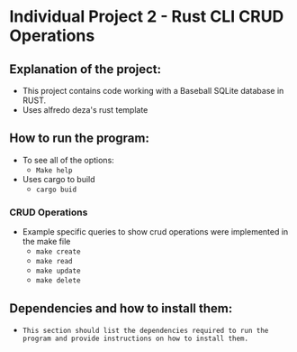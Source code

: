 # Individual Project 2 - Rust CLI CRUD Operations


## Explanation of the project:
 - This project contains code working with a Baseball SQLite database in RUST.
 - Uses alfredo deza's rust template

## How to run the program:
- To see all of the options:
    - ```Make help```
- Uses cargo to build
    - ```cargo buid```
### CRUD Operations
- Example specific queries to show crud operations were implemented in the make file
    - ```make create```
    - ```make read```
    - ```make update```
    - ```make delete```

## Dependencies and how to install them:
-     This section should list the dependencies required to run the program and provide instructions on how to install them.
